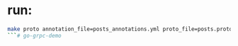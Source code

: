 # run:
```bash
make proto annotation_file=posts_annotations.yml proto_file=posts.proto
```# go-grpc-demo
